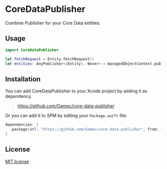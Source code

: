 # CoreDataPublisher

Combine Publisher for your Core Data entities.

## Usage

``` swift
import CoreDataPublisher

let fetchRequest = Entity.fetchRequest()
let entities: AnyPublisher<[Entity], Never> = managedObjectContext.publisher(for: fetchRequest)
```

## Installation

You can add CoreDataPublisher to your Xcode project by adding it as dependency.

> https://github.com/Gamec/core-data-publisher

Or you can add it to SPM by editing your `Package.swift` file:

``` swift
dependencies: [
  .package(url: "https://github.com/Gamec/core-data-publisher", from: "0.1.0")
]
```

## License

[MIT license](LICENSE)
